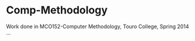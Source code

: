 Comp-Methodology
================

Work done in MCO152-Computer Methodology, Touro College, Spring 2014
...
